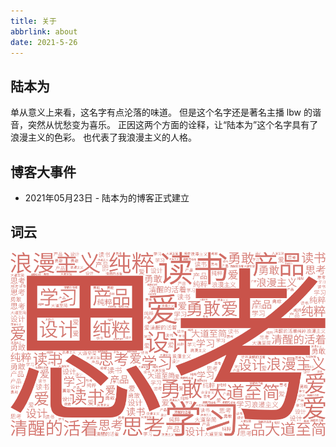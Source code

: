 ```yaml
---
title: 关于
abbrlink: about
date: 2021-5-26
---
```


## 陆本为

单从意义上来看，这名字有点沦落的味道。
但是这个名字还是著名主播 lbw 的谐音，突然从忧愁变为喜乐。
正因这两个方面的诠释，让“陆本为”这个名字具有了浪漫主义的色彩。
也代表了我浪漫主义的人格。

## 博客大事件

- 2021年05月23日 - 陆本为的博客正式建立

## 词云

![Word Art](about/Word%20Art.png)

